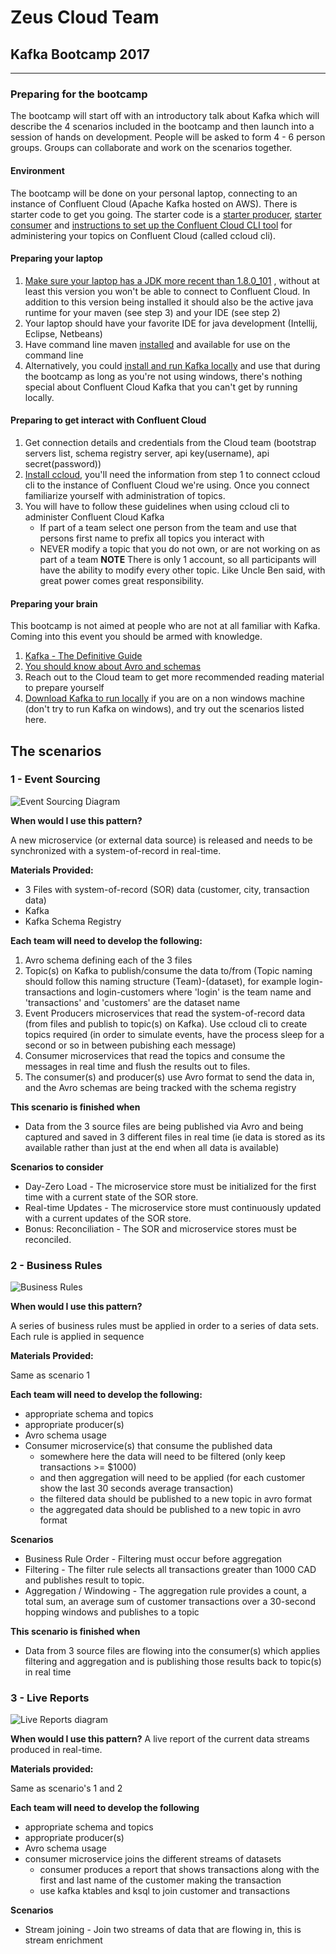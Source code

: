 # Zeus Cloud Team 
## Kafka Bootcamp 2017
---
### Preparing for the bootcamp
The bootcamp will start off with an introductory talk about Kafka which will describe the 4 scenarios included in the bootcamp and then launch into a session of hands on development.  People will be asked to form 4 - 6 person groups.  Groups can collaborate and work on the scenarios together.  

#### Environment
The bootcamp will be done on your personal laptop, connecting to an instance of Confluent Cloud (Apache Kafka hosted on AWS).  There is starter code to get you going.  The starter code is a [starter producer](https://github.com/Zeus-Cloud-Team/kafka-producer-starter), [starter consumer](https://github.com/Zeus-Cloud-Team/kafka-consumer-starter) and [instructions to set up the Confluent Cloud CLI tool](https://github.com/Zeus-Cloud-Team/confluent-cloud-cli) for administering your topics on Confluent Cloud (called ccloud cli).

#### Preparing your laptop
1. [Make sure your laptop has a JDK more recent than 1.8.0_101](http://www.oracle.com/technetwork/java/javase/downloads/jdk8-downloads-2133151.html) , without at least this version you won't be able to connect to Confluent Cloud.  In addition to this version being installed it should also be the active java runtime for your maven (see step 3) and your IDE (see step 2)
2. Your laptop should have your favorite IDE for java development (Intellij, Eclipse, Netbeans)
3. Have command line maven [installed](https://maven.apache.org/download.cgi) and available for use on the command line 
1. Alternatively, you could [install and run Kafka locally](https://www.confluent.io/download/) and use that during the bootcamp as long as you're not using windows, there's nothing special about Confluent Cloud Kafka that you can't get by running locally.  

#### Preparing to get interact with Confluent Cloud
1. Get connection details and credentials from the Cloud team (bootstrap servers list, schema registry server, api key(username), api secret(password))
2. [Install ccloud](https://github.com/Zeus-Cloud-Team/confluent-cloud-cli), you'll need the information from step 1 to connect ccloud cli to the instance of Confluent Cloud we're using.  Once you connect familiarize yourself with administration of topics.
3. You will have to follow these guidelines when using ccloud cli to administer Confluent Cloud Kafka 
   * If part of a team select one person from the team and use that persons first name to prefix all topics you interact with
   * NEVER modify a topic that you do not own, or are not working on as part of a team
**NOTE** There is only 1 account, so all participants will have the ability to modify every other topic.  Like Uncle Ben said, with great power comes great responsibility.

#### Preparing your brain
This bootcamp is not aimed at people who are not at all familiar with Kafka.  Coming into this event you should be armed with knowledge.

1. [Kafka - The Definitive Guide](https://www.confluent.io/wp-content/uploads/confluent-kafka-definitive-guide-complete.pdf)
2. [You should know about Avro and schemas](https://www.confluent.io/blog/avro-kafka-data/)
2. Reach out to the Cloud team to get more recommended reading material to prepare yourself
1. [Download Kafka to run locally](https://www.confluent.io/download/) if you are on a non windows machine (don't try to run Kafka on windows), and try out the scenarios listed here.

## The scenarios
### 1 - Event Sourcing
![Event Sourcing Diagram](pics/ca-kafka-event-sourcing.svg)

**When would I use this pattern?**

A new microservice (or external data source) is released and needs to be synchronized with a system-of-record in real-time.

**Materials Provided:**
* 3 Files with system-of-record (SOR) data (customer, city, transaction data)
* Kafka 
* Kafka Schema Registry

**Each team will need to develop the following:**
1. Avro schema defining each of the 3 files
1. Topic(s) on Kafka to publish/consume the data to/from (Topic naming should follow this naming structure (Team)-(dataset), for example login-transactions and login-customers where 'login'  is the team name and 'transactions' and 'customers' are the dataset name
1. Event Producers microservices that read the system-of-record data (from files and publish to topic(s) on Kafka).  Use ccloud cli to create topics required (in order to simulate events, have the process sleep for a second or so in between pubishing each message)
1. Consumer microservices that read the topics and consume the messages in real time and flush the results out to files.
1. The consumer(s) and producer(s) use Avro format to send the data in, and the Avro schemas are being tracked with the schema registry

**This scenario is finished when**
* Data from the 3 source files are being published via Avro and being captured and saved in 3 different files in real time (ie data is stored as its available rather than just at the end when all data is available)

**Scenarios to consider**
* Day-Zero Load - The microservice store must be initialized for the first time with a current state of the SOR store.
* Real-time Updates - The microservice store must continuously updated with a current updates of the SOR store.
* Bonus: Reconciliation - The SOR and microservice stores must be reconciled.

### 2 - Business Rules
![Business Rules](pics/ca-kafka-business-rules.svg)

**When would I use this pattern?**

A series of business rules must be applied in order to a series of data sets. Each rule is applied in sequence

**Materials Provided:**

Same as scenario 1

**Each team will need to develop the following:**
* appropriate schema and topics
* appropriate producer(s)
* Avro schema usage
* Consumer microservice(s) that consume the published data
  * somewhere here the data will need to be filtered (only keep transactions >= $1000)
  * and then aggregation will need to be applied (for each customer show the last 30 seconds average transaction)
  * the filtered data should be published to a new topic in avro format
  * the aggregated data should be published to a new topic in avro format

**Scenarios**
* Business Rule Order - Filtering must occur before aggregation
* Filtering - The filter rule selects all transactions greater than 1000 CAD and publishes result to topic.
* Aggregation / Windowing - The aggregation rule provides a count, a total sum, an average sum of customer transactions over a 30-second hopping windows and publishes to a topic

**This scenario is finished when**
* Data from 3 source files are flowing into the consumer(s) which applies filtering and aggregation and is publishing those results back to topic(s) in real time

### 3 - Live Reports

![Live Reports diagram](pics/ca-kafka-live-reports.svg)

**When would I use this pattern?**
A live report of the current data streams produced in real-time.

**Materials provided:**

Same as scenario's 1 and 2

**Each team will need to develop the following**
* appropriate schema and topics
* appropriate producer(s)
* Avro schema usage
* consumer microservice joins the different streams of datasets
  * consumer produces a report that shows transactions along with the first and last name of the customer making the transaction
  * use kafka ktables and ksql to join customer and transactions

**Scenarios**
* Stream joining - Join two streams of data that are flowing in, this is stream enrichment

